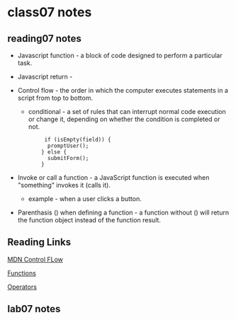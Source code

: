 # class07 notes

## reading07 notes

+ Javascript function - a block of code designed to perform a particular task.

+ Javascript return -

+ Control flow - the order in which the computer executes statements in a script from top to bottom.

  + conditional - a set of rules that can interrupt normal code execution or change it, depending on whether the condition is completed or not.

             if (isEmpty(field)) {
              promptUser();
            } else {
              submitForm();
            }

+ Invoke or call a function - a JavaScript function is executed when "something" invokes it (calls it).
  
  + example - when a user clicks a button.

+ Parenthasis () when defining a function - a function without () will return the function object instead of the function result.

## Reading Links

[MDN Control FLow](https://developer.mozilla.org/en-US/docs/Glossary/Control_flow)

[Functions](https://www.w3schools.com/js/js_functions.asp)

[Operators](https://www.w3schools.com/js/js_operators.asp)

## lab07 notes
